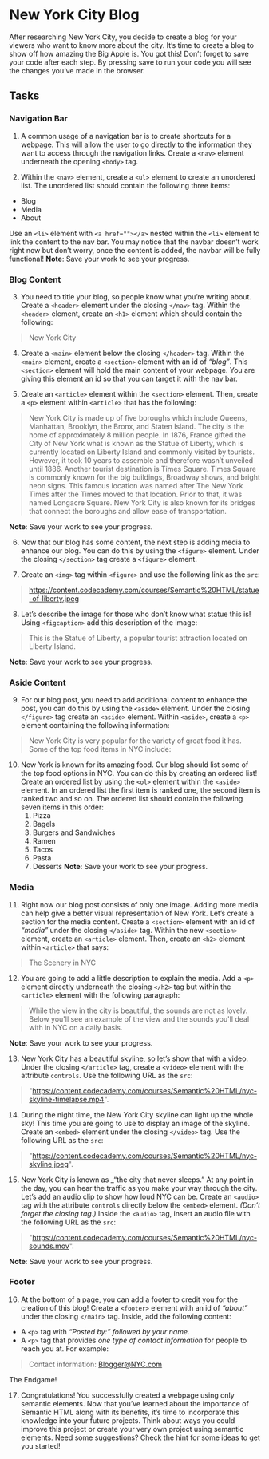 # New York City Blog
After researching New York City, you decide to create a blog for your viewers who want to know more about the city. It’s time to create a blog to show off how amazing the Big Apple is. You got this!
Don’t forget to save your code after each step. By pressing save to run your code you will see the changes you’ve made in the browser.

## Tasks
### Navigation Bar
1. A common usage of a navigation bar is to create shortcuts for a webpage. This will allow the user to go directly to the information they want to access through the navigation links.
Create a `<nav>` element underneath the opening `<body>` tag.

2. Within the `<nav>` element, create a `<ul>` element to create an unordered list.
The unordered list should contain the following three items:
* Blog
* Media
* About

Use an `<li>` element with `<a href=""></a>` nested within the `<li>` element to link the content to the nav bar. You may notice that the navbar doesn’t work right now but don’t worry, once the content is added, the navbar will be fully functional!
**Note**: Save your work to see your progress.

### Blog Content
3. You need to title your blog, so people know what you’re writing about. Create a `<header>` element under the closing `</nav>` tag.
Within the `<header>` element, create an `<h1>` element which should contain the following:
> New York City

4. Create a `<main>` element below the closing `</header>` tag.
Within the `<main>` element, create a `<section>` element with an id of _“blog”_.
This `<section>` element will hold the main content of your webpage. You are giving this element an id so that you can target it with the nav bar.

5. Create an `<article>` element within the `<section>` element.
Then, create a `<p>` element within `<article>` that has the following:
> New York City is made up of five boroughs which include Queens, Manhattan, Brooklyn, the Bronx, and Staten Island. The city is the home of approximately 8 million people. In 1876, France gifted the City of New York what is known as the Statue of Liberty, which is currently located on Liberty Island and commonly visited by tourists. However, it took 10 years to assemble and therefore wasn’t unveiled until 1886. Another tourist destination is Times Square. Times Square is commonly known for the big buildings, Broadway shows, and bright neon signs. This famous location was named after The New York Times after the Times moved to that location. Prior to that, it was named Longacre Square. New York City is also known for its bridges that connect the boroughs and allow ease of transportation.

**Note**: Save your work to see your progress.

6. Now that our blog has some content, the next step is adding media to enhance our blog.
You can do this by using the `<figure>` element. Under the closing `</section>` tag create a `<figure>` element.

7. Create an `<img>` tag within `<figure>` and use the following link as the `src`:
> https://content.codecademy.com/courses/Semantic%20HTML/statue-of-liberty.jpeg

8. Let’s describe the image for those who don’t know what statue this is!
Using `<figcaption>` add this description of the image:
> This is the Statue of Liberty, a popular tourist attraction located on Liberty Island.

**Note**: Save your work to see your progress.

### Aside Content
9. For our blog post, you need to add additional content to enhance the post, you can do this by using the `<aside>` element.
Under the closing `</figure>` tag create an `<aside>` element.
Within `<aside>`, create a `<p>` element containing the following information:
> New York City is very popular for the variety of great food it has. Some of the top food items in NYC include:

10. New York is known for its amazing food. Our blog should list some of the top food options in NYC. You can do this by creating an ordered list!
Create an ordered list by using the `<ol>` element within the `<aside>` element. In an ordered list the first item is ranked one, the second item is ranked two and so on.
The ordered list should contain the following seven items in this order:
      1. Pizza
      2. Bagels
      3. Burgers and Sandwiches
      4. Ramen
      5. Tacos
      6. Pasta
      7. Desserts
**Note**: Save your work to see your progress.

### Media
11. Right now our blog post consists of only one image. Adding more media can help give a better visual representation of New York. Let’s create a section for the media content.
Create a `<section>` element with an id of _“media”_ under the closing `</aside>` tag.
Within the new `<section>` element, create an `<article>` element.
Then, create an `<h2>` element within `<article>` that says:
> The Scenery in NYC

12. You are going to add a little description to explain the media. Add a `<p>` element directly underneath the closing `</h2>` tag but within the `<article>` element with the following paragraph:
> While the view in the city is beautiful, the sounds are not as lovely. Below you'll see an example of the view and the sounds you'll deal with in NYC on a daily basis.

**Note**: Save your work to see your progress.

13. New York City has a beautiful skyline, so let’s show that with a video.
Under the closing `</article>` tag, create a `<video>` element with the attribute `controls`. Use the following URL as the `src`:
> "https://content.codecademy.com/courses/Semantic%20HTML/nyc-skyline-timelapse.mp4".

14. During the night time, the New York City skyline can light up the whole sky! This time you are going to use <embed> to display an image of the skyline.
Create an `<embed>` element under the closing `</video>` tag. Use the following URL as the `src`:
> "https://content.codecademy.com/courses/Semantic%20HTML/nyc-skyline.jpeg".

15. New York City is known as \_“the city that never sleeps.” At any point in the day, you can hear the traffic as you make your way through the city. Let’s add an audio clip to show how loud NYC can be.
Create an `<audio>` tag with the attribute `controls` directly below the `<embed>` element. _(Don’t forget the closing tag.)_
Inside the `<audio>` tag, insert an audio file with the following URL as the `src`:
> "https://content.codecademy.com/courses/Semantic%20HTML/nyc-sounds.mov".

**Note**: Save your work to see your progress.

### Footer
16. At the bottom of a page, you can add a footer to credit you for the creation of this blog!
Create a `<footer>` element with an id of _“about”_ under the closing `</main>` tag.
Inside, add the following content:
* A `<p>` tag with _“Posted by:” followed by your name_.
* A `<p>` tag that provides _one type of contact information_ for people to reach you at. For example:
> Contact information: Blogger@NYC.com

The Endgame!

17. Congratulations! You successfully created a webpage using only semantic elements. Now that you’ve learned about the importance of Semantic HTML along with its benefits, it’s time to incorporate this knowledge into your future projects.
Think about ways you could improve this project or create your very own project using semantic elements. Need some suggestions? Check the hint for some ideas to get you started!
